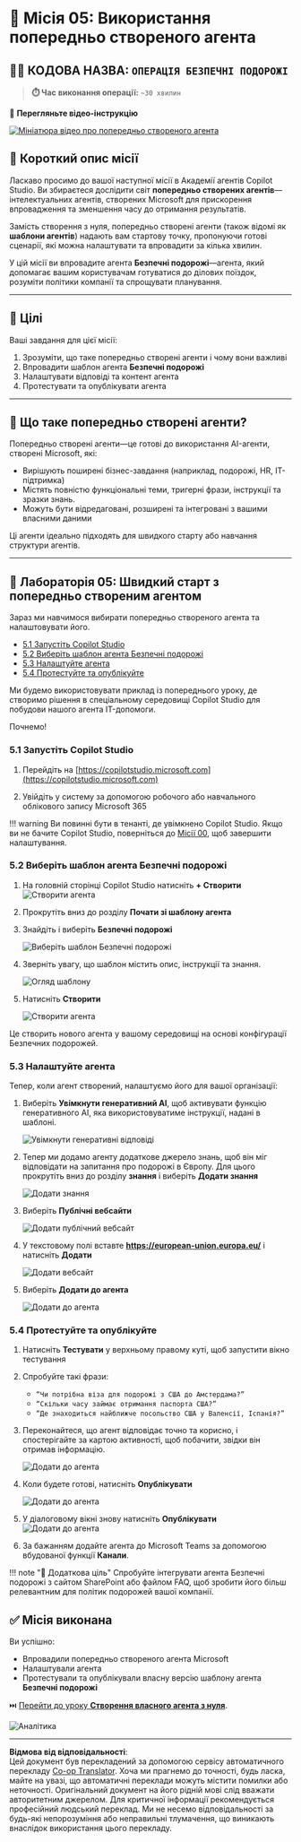 <!--
CO_OP_TRANSLATOR_METADATA:
{
  "original_hash": "8e2c64a7f9303e58329ec8bb468c80b4",
  "translation_date": "2025-10-21T18:47:34+00:00",
  "source_file": "docs/recruit/05-using-prebuilt-agents/README.md",
  "language_code": "uk"
}
-->
# 🧰 Місія 05: Використання попередньо створеного агента  

## 🕵️‍♂️ КОДОВА НАЗВА: `ОПЕРАЦІЯ БЕЗПЕЧНІ ПОДОРОЖІ`

> **⏱️ Час виконання операції:** `~30 хвилин`

🎥 **Перегляньте відео-інструкцію**

[![Мініатюра відео про попередньо створеного агента](../../../../../translated_images/video-thumbnail.234ee62d2e4e837a7401776b5f092e5d5819f46a2e2859a92654b38f1381789f.uk.jpg)](https://www.youtube.com/watch?v=NmXsx8WjWuM "Перегляньте відео-інструкцію на YouTube")

## 🎯 Короткий опис місії

Ласкаво просимо до вашої наступної місії в Академії агентів Copilot Studio. Ви збираєтеся дослідити світ **попередньо створених агентів**—інтелектуальних агентів, створених Microsoft для прискорення впровадження та зменшення часу до отримання результатів.

Замість створення з нуля, попередньо створені агенти (також відомі як **шаблони агентів**) надають вам стартову точку, пропонуючи готові сценарії, які можна налаштувати та впровадити за кілька хвилин.

У цій місії ви впровадите агента **Безпечні подорожі**—агента, який допомагає вашим користувачам готуватися до ділових поїздок, розуміти політики компанії та спрощувати планування.

---

## 🧭 Цілі

Ваші завдання для цієї місії:

1. Зрозуміти, що таке попередньо створені агенти і чому вони важливі  
1. Впровадити шаблон агента **Безпечні подорожі**  
1. Налаштувати відповіді та контент агента  
1. Протестувати та опублікувати агента  

---

## 🧠 Що таке попередньо створені агенти?

Попередньо створені агенти—це готові до використання AI-агенти, створені Microsoft, які:

- Вирішують поширені бізнес-завдання (наприклад, подорожі, HR, IT-підтримка)
- Містять повністю функціональні теми, тригерні фрази, інструкції та зразки знань.
- Можуть бути відредаговані, розширені та інтегровані з вашими власними даними

Ці агенти ідеально підходять для швидкого старту або навчання структури агентів.

---

## 🧪 Лабораторія 05: Швидкий старт з попередньо створеним агентом

Зараз ми навчимося вибирати попередньо створеного агента та налаштовувати його.

- [5.1 Запустіть Copilot Studio](../../../../../docs/recruit/05-using-prebuilt-agents)
- [5.2 Виберіть шаблон агента Безпечні подорожі](../../../../../docs/recruit/05-using-prebuilt-agents)
- [5.3 Налаштуйте агента](../../../../../docs/recruit/05-using-prebuilt-agents)
- [5.4 Протестуйте та опублікуйте](../../../../../docs/recruit/05-using-prebuilt-agents)

Ми будемо використовувати приклад із попереднього уроку, де створимо рішення в спеціальному середовищі Copilot Studio для побудови нашого агента IT-допомоги.

Почнемо!

### 5.1 Запустіть Copilot Studio

1. Перейдіть на [https://copilotstudio.microsoft.com](https://copilotstudio.microsoft.com)

1. Увійдіть у систему за допомогою робочого або навчального облікового запису Microsoft 365

!!! warning
    Ви повинні бути в тенанті, де увімкнено Copilot Studio. Якщо ви не бачите Copilot Studio, поверніться до [Місії 00](../00-course-setup/README.md), щоб завершити налаштування.

### 5.2 Виберіть шаблон агента Безпечні подорожі

1. На головній сторінці Copilot Studio натисніть **+ Створити**
    ![Створити агента](../../../../../translated_images/create.ef22dd3e758823e9f17d69ef07c7db6fef8cbc00dd944ac65842bd3bd9f16efd.uk.png)

1. Прокрутіть вниз до розділу **Почати зі шаблону агента**

1. Знайдіть і виберіть **Безпечні подорожі**

    ![Виберіть шаблон Безпечні подорожі](../../../../../translated_images/choose_template.01c90e72076da7f14a9c93120dec6932b57a109a506823dd3b195d8f610afb07.uk.png)

1. Зверніть увагу, що шаблон містить опис, інструкції та знання.

    ![Огляд шаблону](../../../../../translated_images/template-setup.0b2f5a8dd8c3e7e305d24461df3065a4ec435d3300df75287891830a9b91b974.uk.png)

1. Натисніть **Створити**

    ![Створити агента](../../../../../translated_images/create-agent-setup.3383d353508b5e33593bd2961c1fbea29568a49868356844ab4cffdad584a655.uk.png)

Це створить нового агента у вашому середовищі на основі конфігурації Безпечних подорожей.

### 5.3 Налаштуйте агента

Тепер, коли агент створений, налаштуємо його для вашої організації:

1. Виберіть **Увімкнути генеративний AI**, щоб активувати функцію генеративного AI, яка використовуватиме інструкції, надані в шаблоні.

    ![Увімкнути генеративні відповіді](../../../../../translated_images/gen-answers.7e91d692123771a60b0b944956472a1323857f61ffa2c32231f12eeb9bec341c.uk.png)

1. Тепер ми додамо агенту додаткове джерело знань, щоб він міг відповідати на запитання про подорожі в Європу. Для цього прокрутіть вниз до розділу **знання** і виберіть **Додати знання**

    ![Додати знання](../../../../../translated_images/knowledge.d85f70ad6cffe8700b2f33f76633c1c37ce45a960a33e42b3b48eca2759449b5.uk.png)

1. Виберіть **Публічні вебсайти**

    ![Додати публічний вебсайт](../../../../../translated_images/public-website.cb547b2284c409058bbe7e0a46e503f2368911b0781eec530b9ae63cd174e0b9.uk.png)

1. У текстовому полі вставте **<https://european-union.europa.eu/>** і натисніть **Додати**

    ![Додати вебсайт](../../../../../translated_images/paste-add.bb80b0f0f9bcd47dfbf00ebcb0a5386fa892be795c2eee74a8348c0d2a6ab5ae.uk.png)

1. Виберіть **Додати до агента**

    ![Додати до агента](../../../../../translated_images/add-to-agent.f139c87c5a79ddaa1eef244a93f76c6451c1374dbbf189c23ce24c49a65d6073.uk.png)

### 5.4 Протестуйте та опублікуйте

1. Натисніть **Тестувати** у верхньому правому куті, щоб запустити вікно тестування  

1. Спробуйте такі фрази:

    - `“Чи потрібна віза для подорожі з США до Амстердама?”`
    - `“Скільки часу займає отримання паспорта США?”`
    - `“Де знаходиться найближче посольство США у Валенсії, Іспанія?”`

1. Переконайтеся, що агент відповідає точно та корисно, і спостерігайте за картою активності, щоб побачити, звідки він отримав інформацію.

    ![Додати до агента](../../../../../translated_images/response-passport.e91b05c561f49cf5edbbdc6d7a61fffdcc4ad3d413bd17b09cca3f521a578be8.uk.png)

1. Коли будете готові, натисніть **Опублікувати**

    ![Додати до агента](../../../../../translated_images/publish-1.0685cfdf10e365ee58a8d0160c5bab81aef8fa5fbd2eb65535d568f611532637.uk.png)

1. У діалоговому вікні знову натисніть **Опублікувати**
    ![Додати до агента](../../../../../translated_images/publish-2.9c3964d72347088eeaaf8c137921d5b67c9962bce0ad067f89e8999f75299aa2.uk.png)

1. За бажанням додайте агента до Microsoft Teams за допомогою вбудованої функції **Канали**.

!!! note "🧳 Додаткова ціль"
    Спробуйте інтегрувати агента Безпечні подорожі з сайтом SharePoint або файлом FAQ, щоб зробити його більш релевантним для політик подорожей вашої компанії.

## ✅ Місія виконана

Ви успішно:

- Впровадили попередньо створеного агента Microsoft  
- Налаштували агента  
- Протестували та опублікували власну версію шаблону агента **Безпечні подорожі**

⏭️ [Перейти до уроку **Створення власного агента з нуля**](../06-create-agent-from-conversation/README.md).

<!-- markdownlint-disable-next-line MD033 -->
<img src="https://m365-visitor-stats.azurewebsites.net/agent-academy/recruit/05-using-prebuilt-agents" alt="Аналітика" />

---

**Відмова від відповідальності**:  
Цей документ був перекладений за допомогою сервісу автоматичного перекладу [Co-op Translator](https://github.com/Azure/co-op-translator). Хоча ми прагнемо до точності, будь ласка, майте на увазі, що автоматичні переклади можуть містити помилки або неточності. Оригінальний документ на його рідній мові слід вважати авторитетним джерелом. Для критичної інформації рекомендується професійний людський переклад. Ми не несемо відповідальності за будь-які непорозуміння або неправильні тлумачення, що виникають внаслідок використання цього перекладу.